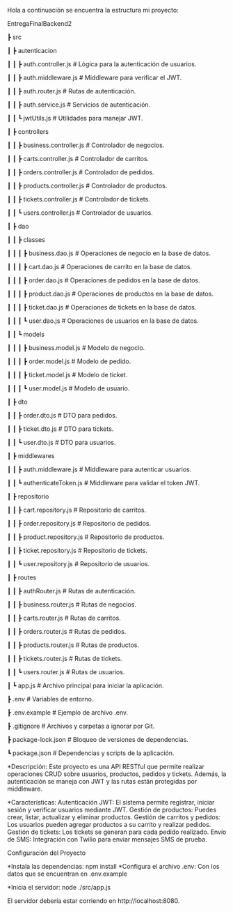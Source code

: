 Hola a continuación se encuentra la estructura mi proyecto:

EntregaFinalBackend2

┣ src

┃ ┣ autenticacion

┃ ┃ ┣ auth.controller.js        # Lógica para la autenticación de usuarios.

┃ ┃ ┣ auth.middleware.js        # Middleware para verificar el JWT.

┃ ┃ ┣ auth.router.js            # Rutas de autenticación.

┃ ┃ ┣ auth.service.js           # Servicios de autenticación.

┃ ┃ ┗ jwtUtils.js               # Utilidades para manejar JWT.

┃ ┣ controllers

┃ ┃ ┣ business.controller.js    # Controlador de negocios.

┃ ┃ ┣ carts.controller.js       # Controlador de carritos.

┃ ┃ ┣ orders.controller.js      # Controlador de pedidos.

┃ ┃ ┣ products.controller.js    # Controlador de productos.

┃ ┃ ┣ tickets.controller.js     # Controlador de tickets.

┃ ┃ ┗ users.controller.js       # Controlador de usuarios.

┃ ┣ dao

┃ ┃ ┣ classes

┃ ┃ ┃ ┣ business.dao.js         # Operaciones de negocio en la base de datos.

┃ ┃ ┃ ┣ cart.dao.js             # Operaciones de carrito en la base de datos.

┃ ┃ ┃ ┣ order.dao.js            # Operaciones de pedidos en la base de datos.

┃ ┃ ┃ ┣ product.dao.js          # Operaciones de productos en la base de datos.

┃ ┃ ┃ ┣ ticket.dao.js           # Operaciones de tickets en la base de datos.

┃ ┃ ┃ ┗ user.dao.js             # Operaciones de usuarios en la base de datos.

┃ ┃ ┗ models

┃ ┃ ┃ ┣ business.model.js       # Modelo de negocio.

┃ ┃ ┃ ┣ order.model.js          # Modelo de pedido.

┃ ┃ ┃ ┣ ticket.model.js         # Modelo de ticket.

┃ ┃ ┃ ┗ user.model.js           # Modelo de usuario.

┃ ┣ dto

┃ ┃ ┣ order.dto.js              # DTO para pedidos.

┃ ┃ ┣ ticket.dto.js             # DTO para tickets.

┃ ┃ ┗ user.dto.js               # DTO para usuarios.

┃ ┣ middlewares

┃ ┃ ┣ auth.middleware.js        # Middleware para autenticar usuarios.

┃ ┃ ┗ authenticateToken.js      # Middleware para validar el token JWT.

┃ ┣ repositorio

┃ ┃ ┣ cart.repository.js        # Repositorio de carritos.

┃ ┃ ┣ order.repository.js       # Repositorio de pedidos.

┃ ┃ ┣ product.repository.js     # Repositorio de productos.

┃ ┃ ┣ ticket.repository.js      # Repositorio de tickets.

┃ ┃ ┗ user.repository.js        # Repositorio de usuarios.

┃ ┣ routes

┃ ┃ ┣ authRouter.js             # Rutas de autenticación.

┃ ┃ ┣ business.router.js        # Rutas de negocios.

┃ ┃ ┣ carts.router.js           # Rutas de carritos.

┃ ┃ ┣ orders.router.js          # Rutas de pedidos.

┃ ┃ ┣ products.router.js        # Rutas de productos.

┃ ┃ ┣ tickets.router.js         # Rutas de tickets.

┃ ┃ ┗ users.router.js           # Rutas de usuarios.

┃ ┗ app.js                      # Archivo principal para iniciar la aplicación.

┣ .env                          # Variables de entorno.

┣ .env.example                  # Ejemplo de archivo .env.

┣ .gitignore                    # Archivos y carpetas a ignorar por Git.

┣ package-lock.json             # Bloqueo de versiones de dependencias.

┗ package.json                  # Dependencias y scripts de la aplicación.

*Descripción:
Este proyecto es una API RESTful que permite realizar operaciones CRUD sobre usuarios, productos, pedidos y tickets. 
Además, la autenticación se maneja con JWT y las rutas están protegidas por middleware.

*Características:
Autenticación JWT: El sistema permite registrar, iniciar sesión y verificar usuarios mediante JWT.
Gestión de productos: Puedes crear, listar, actualizar y eliminar productos.
Gestión de carritos y pedidos: Los usuarios pueden agregar productos a su carrito y realizar pedidos.
Gestión de tickets: Los tickets se generan para cada pedido realizado.
Envío de SMS: Integración con Twilio para enviar mensajes SMS de prueba.

Configuración del Proyecto

*Instala las dependencias:
npm install
*Configura el archivo .env:
Con los datos que se encuentran en .env.example

*Inicia el servidor:
node ./src/app.js

El servidor debería estar corriendo en http://localhost:8080.

